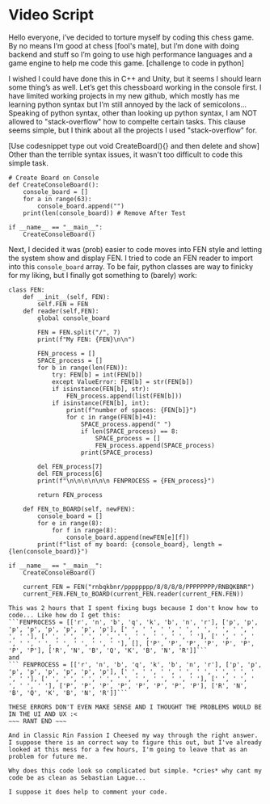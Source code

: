 # Video Script
Hello everyone, i’ve decided to torture myself by coding this chess game. By no means I’m good at chess [fool's mate], but I’m done with doing backend and stuff so I’m going to use high performance languages and a game engine to help me code this game. [challenge to code in python]

I wished I could have done this in C++ and Unity, but it seems I should learn some thing’s as well. Let’s get this chessboard working in the console first. I have limited working projects in my new github, which mostly has me learning python syntax but I’m still annoyed by the lack of semicolons… Speaking of python syntax, other than looking up python syntax, I am NOT allowed to "stack-overflow" how to compelte certain tasks. This clause seems simple, but I think about all the projects I used "stack-overflow" for.

[Use codesnippet type out void CreateBoard(){} and then delete and show] Other than the terrible syntax issues, it wasn't too difficult to code this simple task.
```
# Create Board on Console
def CreateConsoleBoard():
    console_board = []
    for a in range(63):
        console_board.append("")
    print(len(console_board)) # Remove After Test

if __name__ == "__main__":
    CreateConsoleBoard()
```

Next, I decided it was (prob) easier to code moves into FEN style and letting the system show and display FEN. I tried to code an FEN reader to import into this ```console_board``` array. To be fair, python classes are way to finicky for my liking, but I finally got something to (barely) work:
```
class FEN:
    def __init__(self, FEN):
        self.FEN = FEN
    def reader(self,FEN):
        global console_board
        
        FEN = FEN.split("/", 7)
        print(f"My FEN: {FEN}\n\n")
        
        FEN_process = []
        SPACE_process = []
        for b in range(len(FEN)):
            try: FEN[b] = int(FEN[b])
            except ValueError: FEN[b] = str(FEN[b])
            if isinstance(FEN[b], str):
                FEN_process.append(list(FEN[b]))
            if isinstance(FEN[b], int):
                print(f"number of spaces: {FEN[b]}")
                for c in range(FEN[b]+4):
                    SPACE_process.append(" ")
                    if len(SPACE_process) == 8:
                        SPACE_process = []
                        FEN_process.append(SPACE_process)
                    print(SPACE_process)
        
        del FEN_process[7]
        del FEN_process[6]
        print(f"\n\n\n\n\n\n FENPROCESS = {FEN_process}")
        
        return FEN_process
        
    def FEN_to_BOARD(self, newFEN):
        console_board = []
        for e in range(8):
            for f in range(8):
                console_board.append(newFEN[e][f])
        print(f"list of my board: {console_board}, length = {len(console_board)}")

if __name__ == "__main__":
    CreateConsoleBoard()
    
    current_FEN = FEN("rnbqkbnr/pppppppp/8/8/8/8/PPPPPPPP/RNBQKBNR")
    current_FEN.FEN_to_BOARD(current_FEN.reader(current_FEN.FEN))
```
~~~ RANT START ~~~
This was 2 hours that I spent fixing bugs because I don't know how to code... Like how do I get this: 
```FENPROCESS = [['r', 'n', 'b', 'q', 'k', 'b', 'n', 'r'], ['p', 'p', 'p', 'p', 'p', 'p', 'p', 'p'], [' ', ' ', ' ', ' ', ' ', ' ', ' ', ' ', ' '], [' ', ' ', ' ', ' ', ' ', ' ', ' ', ' ', ' '], [' ', ' ', ' ', ' ', ' ', ' ', ' ', ' ', ' '], [], ['P', 'P', 'P', 'P', 'P', 'P', 'P', 'P'], ['R', 'N', 'B', 'Q', 'K', 'B', 'N', 'R']]```
and
``` FENPROCESS = [['r', 'n', 'b', 'q', 'k', 'b', 'n', 'r'], ['p', 'p', 'p', 'p', 'p', 'p', 'p', 'p'], [' ', ' ', ' ', ' ', ' ', ' ', ' ', ' ', ' '], [' ', ' ', ' ', ' ', ' ', ' ', ' ', ' ', ' '], [' ', ' ', ' ', ' ', ' '], ['P', 'P', 'P', 'P', 'P', 'P', 'P', 'P'], ['R', 'N', 'B', 'Q', 'K', 'B', 'N', 'R']]```

THESE ERRORS DON'T EVEN MAKE SENSE AND I THOUGHT THE PROBLEMS WOULD BE IN THE UI AND UX :<
~~~ RANT END ~~~

And in Classic Rin Fassion I Cheesed my way through the right answer. I suppose there is an correct way to figure this out, but I've already looked at this mess for a few hours, I'm going to leave that as an problem for future me.

Why does this code look so complicated but simple. *cries* why cant my code be as clean as Sebastian Lague...

I suppose it does help to comment your code.
